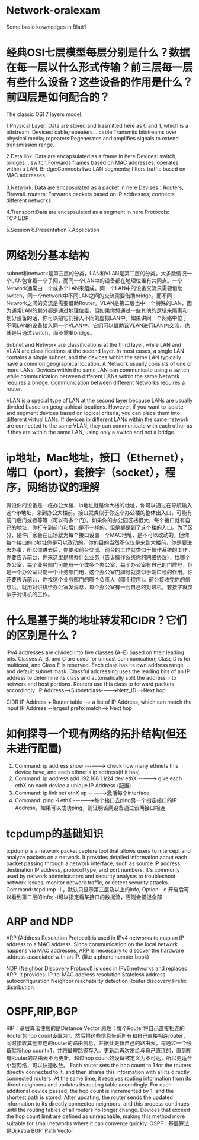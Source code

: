 # Network-oralexam
Some basic kownledges in Blatt1

# 经典OSI七层模型每层分别是什么？数据在每一层以什么形式传输？前三层每一层有些什么设备？这些设备的作用是什么？前四层是如何配合的？
The classic OSI 7 layers model: 

1.Physical Layer: Data are stored and trasmitted here as 0 and 1, which is a bitstream.
Devices: cable,repeaters... cable:Transmits bitstreams over physical media; repeaters:Regenerates and amplifies signals to extend transmission range.

2.Data link: Data are encapsulated as a frame in here
Devices: switch, bridges... switch:Forwards frames based on MAC addresses; operates within a LAN. Bridge:Connects two LAN segments; filters traffic based on MAC addresses.

3.Network: Data are encapsulated as a packet in here
Devises：Routers, Firewall. routers: Forwards packets based on IP addresses; connects different networks.

4.Transport:Data are encapsulated as a segment in here
Protocols: TCP,UDP

5.Session
6.Presentation
7.Application

# 网络划分基本结构
subnet和network是第三层的分类，LAN和VLAN是第二层的分类。大多数情况一个LAN包含着一个子网，而同一个LAN中的设备都在地理位置有共同点。一个Network通常由一个或多个LAN来组成。同一个LAN中的设备交流只需要借助switch，同一个network中不同LAN之间的交流需要借助bridge。而不同Network之间的交流是需要借助Router。VLAN是第二层当中一个特殊的LAN，因为通常LAN的划分都是通过地理位置，但如果你想通过一些其他的逻辑来隔离和划分设备的话，你可以把它们接入不同的虚拟LAN中。如果讲同一个网络中位于不同LAN的设备接入同一个VLAN中，它们可以借助该VLAN进行LAN内交流，也就是只通过switch，而不需要bridge。

Subnet and Network are classifications at the third layer, while LAN and VLAN are classifications at the second layer. In most cases, a single LAN contains a single subnet, and the devices within the same LAN typically have a common geographical location. A Network usually consists of one or more LANs. Devices within the same LAN can communicate using a switch, while communication between different LANs within the same Network requires a bridge. Communication between different Networks requires a router.

VLAN is a special type of LAN at the second layer because LANs are usually divided based on geographical locations. However, if you want to isolate and segment devices based on logical criteria, you can place them into different virtual LANs. If devices in different LANs within the same network are connected to the same VLAN, they can communicate with each other as if they are within the same LAN, using only a switch and not a bridge.

# ip地址，Mac地址，接口（Ethernet），端口（port），套接字（socket），程序，网络协议的理解

假设你的设备是一栋办公大楼，ip地址就是你大楼的地址，你可以通过在导航输入这个ip地址，来到办公大楼前。接口就类似于你这个办公楼的整体出入口，可能有前门后门或者等等（可以有多个门）。如果你的办公园区楼很大，每个接口就有自己的地址，你打车到前门和后门是不一样的，但是都是到了这个楼的入口。为了区分，硬件厂家会在出场就为每个接口设置一个MAC地址，是不可以改动的。但你每个接口的ip地址你是可以改动的。你的目的当然不仅仅是来到大楼前，你是要进去办事，所以你进去后，你要和前台交流。前台的工作就类似于操作系统的工作。你要告诉前台，你来这里是想办什么业务（告诉操作系统你的网络协议），找哪个办公室，每个业务部门可能有一个或多个办公室，每个办公室有自己的门牌号，但是一个办公室只能一个业务部门用，这个办公室门牌号就类似于端口号的作用。你还要告诉前台，你找这个业务部门的哪个负责人（哪个程序）。前台接收完你的信息后，就用对讲机给办公室发消息，每个办公室有一台自己的对讲机，套接字就类似于对讲机的工作。


# 什么是基于类的地址转发和CIDR？它们的区别是什么？

IPv4 addresses are divided into five classes (A–E) based on their leading bits.
Classes A, B, and C are used for unicast communication; Class D is for multicast, and Class E is reserved.
Each class has its own address range and default subnet mask.
Classful addressing uses the leading bits of an IP address to determine its class and automatically split the address into network and host portions. Routers use this class to forward packets accordingly.
IP Address-->Subnetclass---->Netz_ID-->Next hop

CIDR
IP Address + Router table --> a list of IP Address, which can match the input IP Address --largest prefix match--> Next hop

# 如何探寻一个现有网络的拓扑结构(但还未进行配置)
1. Command: ip address show  ------> check how many ethnets this device have, and each ethnet's ip address(if it has)
3. Command: ip address add 192.168.1.1/24 dev ethX -----> give each ethX on each device a unique IP Address (配置)
4. Command: ip link set ethX up ----->激活每个interface
5. Command: ping -i ethX ------>每个接口去ping另一个指定接口的IP Address，如果可以成功ping，则证明该两设备通过该两接口相连

# tcpdump的基础知识
tcpdump is a network packet capture tool that allows users to intercept and analyze packets on a network. It provides detailed information about each packet passing through a network interface, such as source IP address, destination IP address, protocol type, and port numbers. It's commonly used by network administrators and security analysts to troubleshoot network issues, monitor network traffic, or detect security attacks.
Command:  tcpdump -i <interface> ，默认只显示第三层及以上的info, Option: -e 开启后可以看到第二层的info; -i可以指定看某接口的数据流，否则会捕捉全部 

# ARP and NDP
ARP (Address Resolution Protocol) is used in IPv4 networks to map an IP address to a MAC address. Since communication on the local network happens via MAC addresses, ARP is necessary to discover the hardware address associated with an IP. (like a phone number book)

NDP (Neighbor Discovery Protocol) is used in IPv6 networks and replaces ARP. It provides:
IP-to-MAC address resolution
Stateless address autoconfiguration
Neighbor reachability detection
Router discovery
Prefix distribution

# OSPF,RIP,BGP
RIP：基层算法使用的是Distance Vector
原理：每个Router将自己直接相连的Router的hop count设置为1，然后将这些信息告诉所有和自己直接相连router，同时接收其他直连的router的路由信息，并据此更新自己的路由表，每通过一个设备就将hop count+1，并将最短路径存入。更新后再次发给与自己直连的，直到所有Router的路由表不再更新。超过hop count的设备被定义为不可达，所以更适合小型网络，可以快速收敛。
Each router sets the hop count to 1 for the routers directly connected to it, and then shares this information with all its directly connected routers. At the same time, it receives routing information from its direct neighbors and updates its routing table accordingly. For each additional device passed, the hop count is incremented by 1, and the shortest path is stored. After updating, the router sends the updated information to its directly connected neighbors, and this process continues until the routing tables of all routers no longer change. Devices that exceed the hop count limit are defined as unreachable, making this method more suitable for small networks where it can converge quickly.
OSPF：基层算法是Dijkstra
BGP: Path Vector



